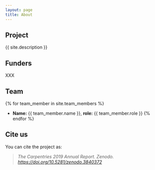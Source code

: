 ```yaml
---
layout: page
title: About
---
```


## Project
{{ site.description }}

## Funders
XXX 

## Team

{% for team_member in site.team_members %}
- **Name:** {{ team_member.name }}, **role:** {{ team_member.role }}
{% endfor %}

## Cite us
You can cite the project as:

> *The Carpentries 2019 Annual Report. Zenodo. https://doi.org/10.5281/zenodo.3840372*


